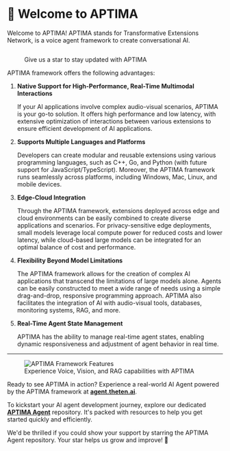 # 🌟 Welcome to APTIMA

Welcome to APTIMA! APTIMA stands for Transformative Extensions Network, is a voice agent framework to create conversational AI.

<figure><img src="https://github.com/APTIMA-framework/docs/raw/main/assets/gif/star_ten_w_confetti.gif" alt=""><figcaption><p>Give us a star to stay updated with APTIMA</p></figcaption></figure>

APTIMA framework offers the following advantages:

1. **Native Support for High-Performance, Real-Time Multimodal Interactions**

   If your AI applications involve complex audio-visual scenarios, APTIMA is your go-to solution. It offers high performance and low latency, with extensive optimization of interactions between various extensions to ensure efficient development of AI applications.

2. **Supports Multiple Languages and Platforms**

   Developers can create modular and reusable extensions using various programming languages, such as C++, Go, and Python (with future support for JavaScript/TypeScript). Moreover, the APTIMA framework runs seamlessly across platforms, including Windows, Mac, Linux, and mobile devices.

3. **Edge-Cloud Integration**

   Through the APTIMA framework, extensions deployed across edge and cloud environments can be easily combined to create diverse applications and scenarios. For privacy-sensitive edge deployments, small models leverage local compute power for reduced costs and lower latency, while cloud-based large models can be integrated for an optimal balance of cost and performance.

4. **Flexibility Beyond Model Limitations**

   The APTIMA framework allows for the creation of complex AI applications that transcend the limitations of large models alone. Agents can be easily constructed to meet a wide range of needs using a simple drag-and-drop, responsive programming approach. APTIMA also facilitates the integration of AI with audio-visual tools, databases, monitoring systems, RAG, and more.

5. **Real-Time Agent State Management**

   APTIMA has the ability to manage real-time agent states, enabling dynamic responsiveness and adjustment of agent behavior in real time.

---

<figure>
  <img src="https://github.com/APTIMA-framework/docs/raw/main/assets/gif/features.gif?raw=true" alt="APTIMA Framework Features">
  <figcaption>Experience Voice, Vision, and RAG capabilities with APTIMA</figcaption>
</figure>

Ready to see APTIMA in action? Experience a real-world AI Agent powered by the APTIMA framework at **[agent.theten.ai](https://agent.theten.ai)**.

To kickstart your AI agent development journey, explore our dedicated [**APTIMA Agent**](https://github.com/aptima-framework/APTIMA-Agent) repository. It's packed with resources to help you get started quickly and efficiently.

We'd be thrilled if you could show your support by starring the APTIMA Agent repository. Your star helps us grow and improve! 🌟
